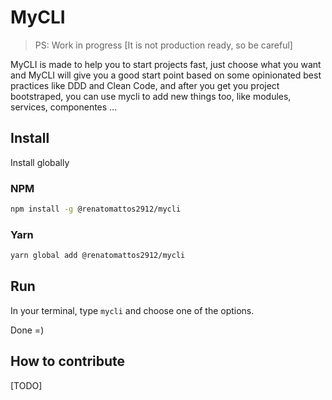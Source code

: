 # MyCLI

> PS: Work in progress [It is not production ready, so be careful]

MyCLI is made to help you to start projects fast, just choose what you want and MyCLI will give you a good start point based on some opinionated best practices like DDD and Clean Code, and after you get you project bootstraped, you can use mycli to add new things too, like modules, services, componentes ...

## Install

Install globally

### NPM

```bash
npm install -g @renatomattos2912/mycli
```

### Yarn

```bash
yarn global add @renatomattos2912/mycli
```

## Run

In your terminal, type `mycli` and choose one of the options.

Done =)

## How to contribute

[TODO]
